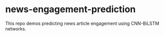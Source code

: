 # news-engagement-prediction
 This repo demos predicting news article engagement using CNN-BiLSTM networks.
